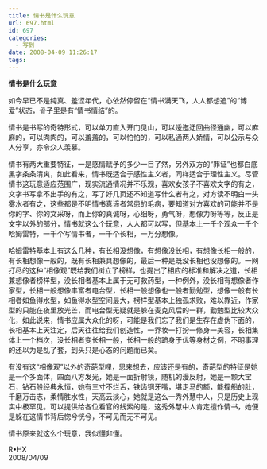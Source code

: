 ```yaml
---
title: 情书是什么玩意
url: 697.html
id: 697
categories:
  - 写到
date: 2008-04-09 11:26:17
tags:
---
```


**情书是什么玩意**

  
如今早已不是纯真、羞涩年代，心依然停留在“情书满天飞，人人都想追”的“博爱”状态，骨子里是有“情书情结”的。  
  
情书是书写的奇特形式，可以单刀直入开门见山，可以逶迤迂回曲径通幽，可以麻麻的，可以肉肉的，可以羞羞的，可以怕怕的，可以私通两人娇情，可以公示与众人分享，亦令众人羡慕。  
  
情书有两大重要特征，一是感情赋予的多少一目了然，另外双方的“罪证”也都白底黑字条条清爽，如此看来，情书既适合于感性主义者，同样适合于理性主义。尽管情书这玩意适应范围广，现实流通情况并不乐观，喜欢女孩子不喜欢文字的有之，文字书写拿不出手的有之，写了好几页还不知道写什么者有之，对方读不明白一头雾水者有之，这些都是不明情书真谛者常患的毛病，要知道对方喜欢的可能并不是你的字、你的文采呀，而上你的真诚呀，心细呀，勇气呀，想像力呀等等，反正是文字以外的部分，情书就这么个玩意，人人都可以写，但基本上一千个观众一千个哈姆雷特，一千个写情书者，一千个长相，一万分想像。  
  
哈姆雷特基本上有这么几种，有长相没想像，有想像没长相，有想像长相一般的，有长相想像一般的，既有长相兼具想像的，最后一种是既没长相也没想像的。一网打尽的这种“相像观”既给我们树立了榜样，也提出了相应的标准和解决之道，长相兼想像者榜样型，没长相者基本上属于无可救药型，一种例外，没长相有想像者作家型，长相一般想像丰富者电台型，长相一般想像也一般者勤勉型，想像一般有长相者如鱼得水型，如鱼得水型空间最大，榜样型基本上独孤求败，难以靠近，作家型的只能在夜里放光芒，而电台型无疑就是躲在麦克风后的一群，勤勉型比较大众化，如此说来，情书应属大众化的呀，可能是我们忘了我们是生存在虚伪下面的，长相基本上天注定，后天往往给我们创造性，一乔妆一打扮一修身一美容，长相集体上一个档次，没长相者变长相一般，长相一般的跻身于优等身材之例，不明事理的还以为是乱了套，到头只是心态的问题而已矣。  
  
有没有这“相像观”以外的奇葩型哩，思来想去，应该还是有的，奇葩型的特征是她是一个多面体，四面八方发光，她是一面折射镜，随机的漫反射，她是一颗大宝石，钻石般经典永恒，她有三寸不烂舌，铁齿铜牙嘴，堪走马的额，能撑船的肚，千磨万击志，柔情胜水性，天高云淡心，她就是这么一秀外慧中人，只是历史上现实中极罕见。可以提供给各位看官的线索的是，这秀外慧中人肯定擅作情书，她便是躲在这情书背后惚兮恍兮，不可见而无不可见。  
  
情书原来就这么个玩意，我似懂非懂。  
  

R•HX  
2008/04/09